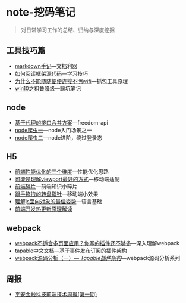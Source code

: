 # note-挖码笔记
>对日常学习工作的总结、归纳与深度挖掘

## 工具技巧篇
- [markdown手记](tools/MK_KEY.md)—文档利器
- [如何阅读框架源代码](tools/read-source.md)—学习技巧
- [为什么不能随随便便连接不明wifi](tools/fiddler.md)—抓包工具原理
- [win10之粗鲁降级](tools/win10.md)—踩坑笔记

## node
- [基于代理的接口合并方案](node/freedom-api.md)—freedom-api
- [node爬虫一](node/reptile.md)—node入门场景之一
- [node爬虫二](node/reptile-advance)—node进阶，绕过登录态

## H5
- [前端性能优化的三个维度](h5/performance.md)—性能优化思路
- [可能是理解viewport最好的方式](h5/viewport.md)—移动端适配
- [前端碎片](h5/chip.md)—前端知识小碎片
- [跟手拖拽的转盘指针](h5/wheel.md)—移动端小效果
- [理解js面向对象的最佳姿势](h5/oo.md)—语言基础
- [前端开发热更新原理解读](h5/hot.md)

## webpack
- [webpack不适合多页面应用？你写的插件还不够多](webpack/webpack-plugin.md)—深入理解webpack
- [tapable中文文档](webpack/tapable.md)—基于事件发布订阅的插件架构
- [webpack源码分析（一）— *Tapable插件架构*](webpack/read-webpack-plugin.md)—webpack源码分析系列

## 周报
- [平安金融科技前端技术周报(第一期)](weekly/one.md)
